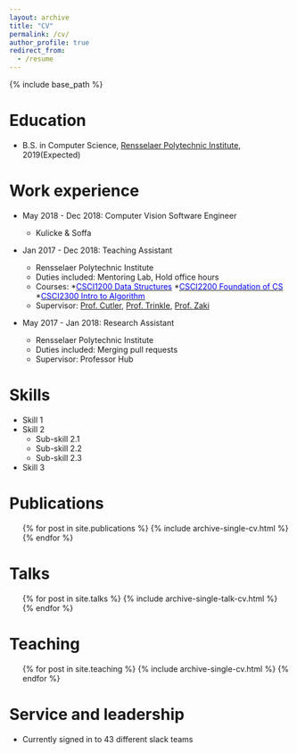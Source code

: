 ```yaml
---
layout: archive
title: "CV"
permalink: /cv/
author_profile: true
redirect_from:
  - /resume
---
```


{% include base_path %}

Education
======
* B.S. in Computer Science, <a href="https://science.rpi.edu/computer-science">Rensselaer Polytechnic Institute</a>, 2019(Expected)

Work experience
======
* May 2018 - Dec 2018: Computer Vision Software Engineer
  * Kulicke & Soffa

* Jan 2017 - Dec 2018: Teaching Assistant
  * Rensselaer Polytechnic Institute
  * Duties included: Mentoring Lab, Hold office hours
  * Courses:
    *[<span class="underline-on-hover" style="color:#0000FF">CSCI1200 Data Structures</span>](http://www.cs.rpi.edu/academics/courses/fall17/csci1200/index.php)
    *[<span class="underline-on-hover" style="color:#0000FF">CSCI2200 Foundation of CS</span>](http://www.cs.rpi.edu/academics/courses/spring17/focs/)
    *[<span class="underline-on-hover" style="color:#0000FF">CSCI2300 Intro to Algorithm</span>](http://www.cs.rpi.edu/~zaki/www-new/pmwiki.php/IntroAlgorithms/Main)
  * Supervisor: [Prof. Cutler](http://www.cs.rpi.edu/~cutler/), [Prof. Trinkle](http://www.cs.rpi.edu/~trink/), [Prof. Zaki](http://www.cs.rpi.edu/~zaki/www-new/pmwiki.php/Main/HomePage)

* May 2017 - Jan 2018: Research Assistant
  * Rensselaer Polytechnic Institute
  * Duties included: Merging pull requests
  * Supervisor: Professor Hub

Skills
======
* Skill 1
* Skill 2
  * Sub-skill 2.1
  * Sub-skill 2.2
  * Sub-skill 2.3
* Skill 3

Publications
======
  <ul>{% for post in site.publications %}
    {% include archive-single-cv.html %}
  {% endfor %}</ul>

Talks
======
  <ul>{% for post in site.talks %}
    {% include archive-single-talk-cv.html %}
  {% endfor %}</ul>

Teaching
======
  <ul>{% for post in site.teaching %}
    {% include archive-single-cv.html %}
  {% endfor %}</ul>

Service and leadership
======
* Currently signed in to 43 different slack teams
